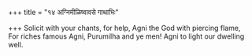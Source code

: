 +++
title = "१४ अग्निमीळिष्वावसे गाथाभिः"

+++
Solicit with your chants, for help, Agni the God with piercing flame,  
     For riches famous Agni, Purumilha and ye men! Agni to light our dwelling well.